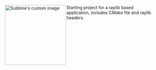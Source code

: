 <img align="left" width = 200 src="https://pbs.twimg.com/media/Gv8WXm9bIAAeu7P?format=jpg" alt="Sublime's custom image"/>
Starting project for a raylib based application, includes CMake file and raylib headers.

